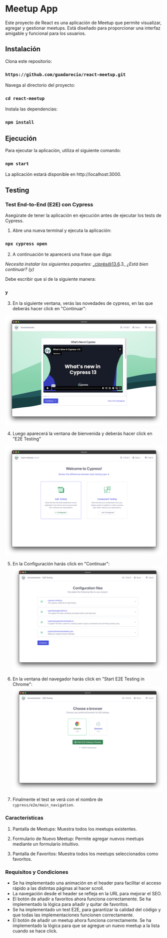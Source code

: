# Meetup App

Este proyecto de React es una aplicación de Meetup que permite visualizar, agregar y gestionar meetups. Está diseñado para proporcionar una interfaz amigable y funcional para los usuarios.

## Instalación

Clona este repositorio:

### `https://github.com/guadarecio/react-meetup.git`

Navega al directorio del proyecto:

### `cd react-meetup`

Instala las dependencias:

### `npm install`

## Ejecución

Para ejecutar la aplicación, utiliza el siguiente comando:

### `npm start`

La aplicación estará disponible en http://localhost:3000.

## Testing

### Test End-to-End (E2E) con Cypress

Asegúrate de tener la aplicación en ejecución antes de ejecutar los tests de Cypress.

1. Abre una nueva terminal y ejecuta la aplicación:

### `npx cypress open`

2. A continuación te aparecerá una frase que diga:

_Necesita instalar los siguientes paquetes:_
_ciprés@13.6.3_
_¿Está bien continuar? (y)_

Debe escribir que sí de la siguiente manera:

### `y`

3. En la siguiente ventana, verás las novedades de cypress, en las que deberás hacer click en "Continuar":

![Cypress Intro](/public/cypress1.png)

4. Luego aparecerá la ventana de bienvenida y deberás hacer click en "E2E Testing"

![Cypress Welcome](/public/cypress2.png)

5. En la Configuración harás click en "Continuar":
   ![Cypress Configuration](/public/cypress3.png)

6. En la ventana del navegador harás click en "Start E2E Testing in Chrome": 
![Cypress Browser](/public/cypress4.png)


7. Finalmente el test se verá con el nombre de `cypress/e2e/main_navigation`.



### Características

1. Pantalla de Meetups: Muestra todos los meetups existentes.

2. Formulario de Nuevo Meetup: Permite agregar nuevos meetups mediante un formulario intuitivo.

3. Pantalla de Favoritos: Muestra todos los meetups seleccionados como favoritos.

### Requisitos y Condiciones

- Se ha implementado una animación en el header para facilitar el acceso rápido a las distintas páginas al hacer scroll.
- La navegación desde el header se refleja en la URL para mejorar el SEO.
- El botón de añadir a favoritos ahora funciona correctamente. Se ha implementado la lógica para añadir y quitar de favoritos.
- Se ha implementado un test E2E, para garantizar la calidad del código y que todas las implementaciones funcionen correctamente.
- El botón de añadir un meetup ahora funciona correctamente. Se ha implementado la lógica para que se agregue un nuevo meetup a la lista cuando se hace click.
